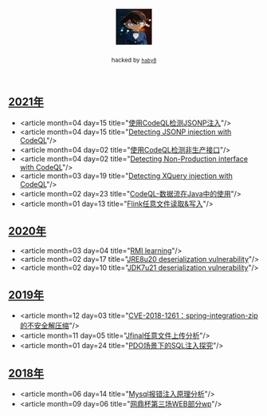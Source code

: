 <p align="center">
  <a href="https://github.com/haby0/mark/">
    <img src="haby0.jpg" alt="haby0 logo" width=72 height=72>
  </a>
  <p align="center">
    <sub>hacked by <a href="https://github.com/haby0/"><code>haby0</code></sub>
  </p>
</p>

<br>

## [2021年](articles/2021/)
- &lt;article month=04 day=15 title=&quot;[使用CodeQL检测JSONP注入](articles/2021/使用CodeQL检测JSONP注入.md)&quot;/&gt;
- &lt;article month=04 day=15 title=&quot;[Detecting JSONP injection with CodeQL](articles/2021/Detecting%20JSONP%20injection%20with%20CodeQL.md)&quot;/&gt;
- &lt;article month=04 day=02 title=&quot;[使用CodeQL检测非生产接口](articles/2021/使用CodeQL检测非生产接口.md)&quot;/&gt;
- &lt;article month=04 day=02 title=&quot;[Detecting Non-Production interface with CodeQL](articles/2021/Detecting%20Non-Production%20interface%20with%20CodeQL.md)&quot;/&gt;
- &lt;article month=03 day=19 title=&quot;[Detecting XQuery injection with CodeQL](articles/2021/Detecting%20XQuery%20injection%20with%20CodeQL.md)&quot;/&gt;
- &lt;article month=02 day=23 title=&quot;[CodeQL-数据流在Java中的使用](articles/2021/CodeQL-数据流在Java中的使用.md)&quot;/&gt;
- &lt;article month=01 day=13 title=&quot;[Flink任意文件读取&写入](articles/2021/Flink%20任意文件读取和写入.md)&quot;/&gt;

## [2020年](articles/2020/)
- &lt;article month=03 day=04 title=&quot;[RMI learning](articles/2020/RMI-learning.md)&quot;/&gt;
- &lt;article month=02 day=17 title=&quot;[JRE8u20 deserialization vulnerability](articles/2020/JRE8u20-deserialization-vulnerability.md)&quot;/&gt;
- &lt;article month=02 day=10 title=&quot;[JDK7u21 deserialization vulnerability](articles/2020/JDK7u21-deserialization-vulnerability.md)&quot;/&gt;


## [2019年](articles/2019/)
- &lt;article month=12 day=03 title=&quot;[CVE-2018-1261：spring-integration-zip的不安全解压缩](articles/2019/CVE-2018-1261-Unsafe-Unzip-with-spring-integration-zip.md)&quot;/&gt;
- &lt;article month=11 day=05 title=&quot;[Jfinal任意文件上传分析](articles/2019/Jfinal-arbitrary-file-upload-analysis.md)&quot;/&gt;
- &lt;article month=01 day=24 title=&quot;[PDO场景下的SQL注入探究](articles/2019/Research-on-SQL-Injection-in-PDO-Scene.md)&quot;/&gt;


## [2018年](articles/2018/)

- &lt;article month=06 day=14 title=&quot;[Mysql报错注入原理分析](articles/2018/Analysis-of-MySQL's-error-injection-principle.md)&quot;/&gt;
- &lt;article month=09 day=06 title=&quot;[网鼎杯第三场WEB部分wp](articles/2018/Net-Ding-Cup-third-game-WEB-part-wp.md)&quot;/&gt;
